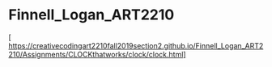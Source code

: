 # Finnell_Logan_ART2210

[ https://creativecodingart2210fall2019section2.github.io/Finnell_Logan_ART2210/Assignments/CLOCKthatworks/clock/clock.html]



<div align=center>

